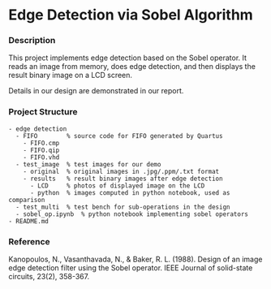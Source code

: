 # Edge Detection via Sobel Algorithm

### Description
This project implements edge detection based on the Sobel operator. It reads an image from memory, does edge detection, and then displays the result binary image on a LCD screen.

Details in our design are demonstrated in our report.

### Project Structure

```
- edge detection
  - FIFO        % source code for FIFO generated by Quartus
    - FIFO.cmp
    - FIFO.qip
    - FIFO.vhd
  - test_image  % test images for our demo
    - original  % original images in .jpg/.ppm/.txt format
    - results   % result binary images after edge detection
      - LCD     % photos of displayed image on the LCD
      - python  % images computed in python notebook, used as comparison
  - test_multi  % test bench for sub-operations in the design
  - sobel_op.ipynb  % python notebook implementing sobel operators
- README.md
```

### Reference
Kanopoulos, N., Vasanthavada, N., & Baker, R. L. (1988). Design of an image edge detection filter using the Sobel operator. IEEE Journal of solid-state circuits, 23(2), 358-367.

